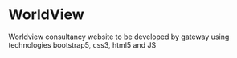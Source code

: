 # WorldView
Worldview consultancy website to be developed by gateway using technologies bootstrap5, css3, html5 and JS
